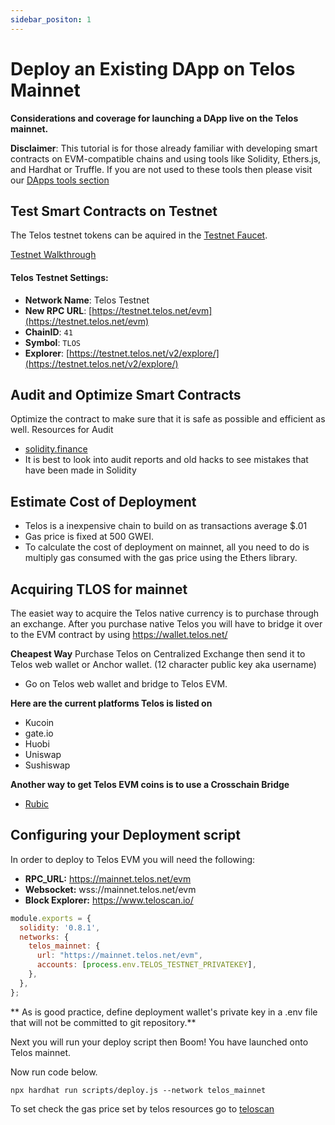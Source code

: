 ```yaml
---
sidebar_positon: 1
---
```


# Deploy an Existing DApp on Telos Mainnet

__Considerations and coverage for launching a DApp live on the Telos mainnet.__

**Disclaimer**: This tutorial is for those already familiar with developing smart contracts on EVM-compatible chains and using tools like Solidity, Ethers.js, and Hardhat or Truffle. If you are not used to these tools then please visit our [DApps tools section](/smart-contracts/README.md)

## Test Smart Contracts on Testnet
The Telos testnet tokens can be aquired in the [Testnet Faucet](https://app.telos.net/testnet/developers).

[Testnet Walkthrough](testnet_tutorial.md)

#### **Telos Testnet Settings:**

* **Network Name**: Telos Testnet
* **New RPC URL**: [https://testnet.telos.net/evm](https://testnet.telos.net/evm)
* **ChainID**: `41`
* **Symbol**: `TLOS`
* **Explorer**: [https://testnet.telos.net/v2/explore/](https://testnet.telos.net/v2/explore/)


## Audit and Optimize Smart Contracts
Optimize the contract to make sure that it is safe as possible and efficient as well. 
Resources for Audit
- [solidity.finance](https://solidity.finance/)
- It is best to look into audit reports and old hacks to see mistakes that have been made in Solidity

## Estimate Cost of Deployment
- Telos is a inexpensive chain to build on as transactions average  $.01
- Gas price is fixed at 500 GWEI. 
- To calculate the cost of deployment on mainnet, all you need to do is multiply gas consumed with the gas price using the Ethers library. 

## Acquiring TLOS for mainnet
The easiet way to acquire the Telos native currency is to purchase through an exchange. After you purchase native Telos you will have to bridge it over to the EVM contract by using https://wallet.telos.net/

**Cheapest Way** Purchase Telos on Centralized Exchange then send it to Telos web wallet or Anchor wallet. (12 character public key aka username)
- Go on Telos web wallet and bridge to Telos EVM. 

**Here are the current platforms Telos is listed on**
- Kucoin
- gate.io
- Huobi
- Uniswap
- Sushiswap


**Another way to get Telos EVM coins is to use a Crosschain Bridge**

- [Rubic](https://rubic.exchange/)


## Configuring your Deployment script

In order to deploy to Telos EVM you will need the following:
 - **RPC_URL:** https://mainnet.telos.net/evm
 - **Websocket:** wss://mainnet.telos.net/evm
 - **Block Explorer:** https://www.teloscan.io/

```js title="hardhat_project/hardhat.config.js"
module.exports = {
  solidity: '0.8.1',
  networks: {
    telos_mainnet: {
      url: "https://mainnet.telos.net/evm",
      accounts: [process.env.TELOS_TESTNET_PRIVATEKEY],
    },
  },
};
```
** As is good practice, define deployment wallet's private key in a .env file that will not be committed to git repository.**

Next you will run your deploy script then Boom! You have launched onto Telos mainnet. 

Now run code below.

```npx hardhat run scripts/deploy.js --network telos_mainnet```



To set check the gas price set by telos resources go to [teloscan](9https://www.teloscan.io/)
